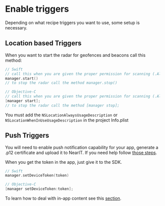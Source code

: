 # Enable triggers

Depending on what recipe triggers you want to use, some setup is necessary.

## Location based Triggers

When you want to start the radar for geofences and beacons call this method:

```swift
// Swift
// call this when you are given the proper permission for scanning (.Always or .InUse)
manager.start()
// to stop the radar call the method manager.stop()
```

```objective-c
// Objective-C
// call this when you are given the proper permission for scanning (.Always or .InUse)
[manager start];
// to stop the radar call the method [manager stop];
```

You must add the `NSLocationAlwaysUsageDescription` or `NSLocationWhenInUseUsageDescription` in the project Info.plist

## Push Triggers

You will need to enable push notification capability for your app, generate a .p12 certificate and upload it to NearIT. If you need help follow [those steps](apns_walkthrough.md).

When you get the token in the app, just give it to the SDK.

```swift
// Swift
manager.setDeviceToken(token)
```

```objective-c
// Objective-C
[manager setDeviceToken:token];
```

To learn how to deal with in-app content see this [section](handle-content.md).
